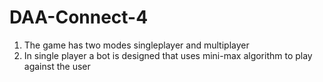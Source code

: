 # DAA-Connect-4
1. The game has two modes singleplayer and multiplayer
2. In single player a bot is designed that uses mini-max algorithm to play against the user
